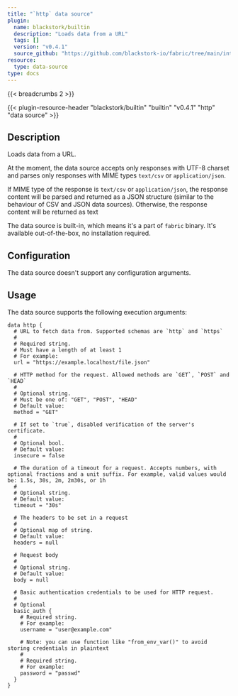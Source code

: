 ```yaml
---
title: "`http` data source"
plugin:
  name: blackstork/builtin
  description: "Loads data from a URL"
  tags: []
  version: "v0.4.1"
  source_github: "https://github.com/blackstork-io/fabric/tree/main/internal/builtin/"
resource:
  type: data-source
type: docs
---
```


{{< breadcrumbs 2 >}}

{{< plugin-resource-header "blackstork/builtin" "builtin" "v0.4.1" "http" "data source" >}}

## Description
Loads data from a URL.

At the moment, the data source accepts only responses with UTF-8 charset and parses only responses
with MIME types `text/csv` or `application/json`.

If MIME type of the response is `text/csv` or `application/json`, the response
content will be parsed and returned as a JSON structure (similar to the behaviour of CSV and JSON data
sources). Otherwise, the response content will be returned as text

The data source is built-in, which means it's a part of `fabric` binary. It's available out-of-the-box, no installation required.

## Configuration

The data source doesn't support any configuration arguments.

## Usage

The data source supports the following execution arguments:

```hcl
data http {
  # URL to fetch data from. Supported schemas are `http` and `https`
  #
  # Required string.
  # Must have a length of at least 1
  # For example:
  url = "https://example.localhost/file.json"

  # HTTP method for the request. Allowed methods are `GET`, `POST` and `HEAD`
  #
  # Optional string.
  # Must be one of: "GET", "POST", "HEAD"
  # Default value:
  method = "GET"

  # If set to `true`, disabled verification of the server's certificate.
  #
  # Optional bool.
  # Default value:
  insecure = false

  # The duration of a timeout for a request. Accepts numbers, with optional fractions and a unit suffix. For example, valid values would be: 1.5s, 30s, 2m, 2m30s, or 1h
  #
  # Optional string.
  # Default value:
  timeout = "30s"

  # The headers to be set in a request
  #
  # Optional map of string.
  # Default value:
  headers = null

  # Request body
  #
  # Optional string.
  # Default value:
  body = null

  # Basic authentication credentials to be used for HTTP request.
  #
  # Optional
  basic_auth {
    # Required string.
    # For example:
    username = "user@example.com"

    # Note: you can use function like "from_env_var()" to avoid storing credentials in plaintext
    #
    # Required string.
    # For example:
    password = "passwd"
  }
}
```